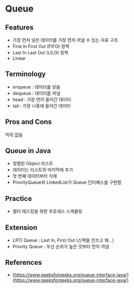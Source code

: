 # Queue

## Features
- 가장 먼저 넣은 데이터를 가장 먼저 꺼낼 수 있는 자료 구조
- First In First Out (FIFO) 정책
- Last In Last Out (LILO) 정책
- Linear

## Terminology
- enqueue : 데이터를 넣음
- dequeue : 데이터를 꺼냄
- head : 가장 먼저 들어간 데이터
- tail : 가장 나중에 들어간 데이터

## Pros and Cons
딱히 없음

## Queue in Java
- 정렬된 Object 리스트
- 데이터는 리스트의 마지막에 추가
- 첫 번째 데이터부터 삭제
- PriorityQueue와 LinkedList가 Queue 인터페스를 구현함

## Practice
- 멀티 태스킹을 위한 프로세스 스케줄링

## Extension
- LIFO Queue : Last In, First Out (스택을 안쓰고 왜...)
- Priority Queue : 우선 순위가 높은 것부터 먼저 꺼냄

## References
- [https://www.geeksforgeeks.org/queue-interface-java/](https://www.geeksforgeeks.org/queue-interface-java/)